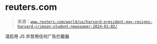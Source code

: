 <!--yml

分类: 未分类

日期: 2024-05-27 14:25:40

-->

# reuters.com

> 来源：[`www.reuters.com/world/us/harvard-president-gay-resigns-harvard-crimson-student-newspaper-2024-01-02/`](https://www.reuters.com/world/us/harvard-president-gay-resigns-harvard-crimson-student-newspaper-2024-01-02/)

请启用 JS 并禁用任何广告拦截器
